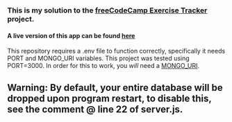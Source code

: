 ### This is my solution to the [freeCodeCamp Exercise Tracker](https://www.freecodecamp.org/learn/back-end-development-and-apis/back-end-development-and-apis-projects/exercise-tracker) project.
 
#### A live version of this app can be found [here](https://boilerplate-project-exercisetracker.phr0nesis.repl.co)

This repository requires a .env file to function correctly, specifically it needs PORT and MONGO_URI variables.
This project was tested using PORT=3000.
In order for this to work, you *will* need a [MONGO_URI](https://docs.mongodb.com/manual/reference/connection-string/).

## Warning: By default, your entire database will be dropped upon program restart, to disable this, see the comment @ line 22 of server.js.
